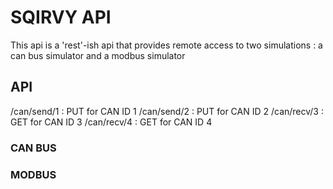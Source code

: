 # SQIRVY API

This api is a 'rest'-ish api that provides remote access to two simulations : a can bus simulator and a modbus simulator

## API

/can/send/1 : PUT for CAN ID 1
/can/send/2 : PUT for CAN ID 2
/can/recv/3 : GET for CAN ID 3
/can/recv/4 : GET for CAN ID 4

### CAN BUS

### MODBUS
